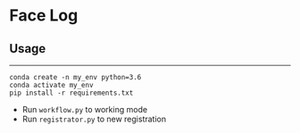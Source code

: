 # Face Log

## Usage
***
```buildoutcfg
conda create -n my_env python=3.6
conda activate my_env
pip install -r requirements.txt
```
- Run ```workflow.py``` to working mode
- Run ```registrator.py``` to new registration
